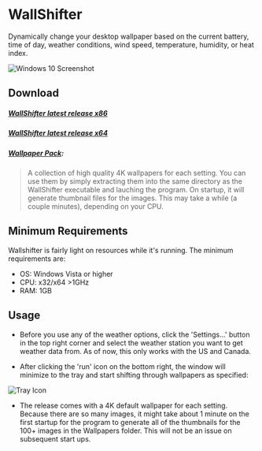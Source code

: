 # WallShifter
Dynamically change your desktop wallpaper based on the current battery, time of day, weather conditions, wind speed, temperature, humidity, or heat index. 

![Windows 10 Screenshot](https://github.com/ianmartinez/WallShifter/raw/master/Screenshots/Windows%2010.PNG)       
   
## Download
##### [WallShifter latest release x86](https://github.com/ianmartinez/WallShifter/raw/master/Release/WallShifter32.exe)
##### [WallShifter latest release x64](https://github.com/ianmartinez/WallShifter/raw/master/Release/WallShifter64.exe)
##### [Wallpaper Pack](https://minhaskamal.github.io/DownGit/#/home?url=https://github.com/ianmartinez/WallShifter/tree/master/WallShifter/Wallpapers):
> A collection of high quality 4K wallpapers for each setting.  You can use them by simply extracting them into the same directory as the WallShifter executable and lauching the program. On startup, it will generate thumbnail files for the images. This may take a while (a couple minutes), depending on your CPU. 

## Minimum Requirements
Wallshifter is fairly light on resources while it's running. The minimum requirements are:
- OS: Windows Vista or higher             
- CPU: x32/x64 >1GHz          
- RAM: 1GB       
             
## Usage
- Before you use any of the weather options, click the 'Settings...' button in the top right corner and select the weather station you want to get weather data from. As of now, this only works with the US and Canada. 

- After clicking the 'run' icon on the bottom right, the window will minimize to the tray and start shifting through wallpapers as specified:

![Tray Icon](https://github.com/ianmartinez/WallShifter/raw/master/Screenshots/Tray.png)

- The release comes with a 4K default wallpaper for each setting. Because there are so many images, it might take about 1 minute on the first startup for the program to generate all of the thumbnails for the 100+ images in the Wallpapers folder. This will not be an issue on subsequent start ups.
